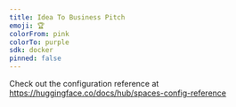 ```yaml
---
title: Idea To Business Pitch
emoji: 🏆
colorFrom: pink
colorTo: purple
sdk: docker
pinned: false
---
```


Check out the configuration reference at https://huggingface.co/docs/hub/spaces-config-reference
